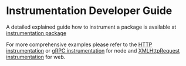 # Instrumentation Developer Guide

A detailed explained guide how to instrument a package is available at [instrumentation package][base-instrumentation]

For more comprehensive examples please refer to the [HTTP instrumentation][http-instrumentation] or [gRPC instrumentation][grpc-instrumentation] for node
and [XMLHttpRequest instrumentation][xhr-instrumentation] for web.

[base-instrumentation]: https://github.com/open-telemetry/opentelemetry-js/tree/main/experimental/packages/opentelemetry-instrumentation
[http-instrumentation]: https://github.com/open-telemetry/opentelemetry-js/blob/main/experimental/packages/opentelemetry-instrumentation-http/src/http.ts#L59
[grpc-instrumentation]: https://github.com/open-telemetry/opentelemetry-js/blob/main/experimental/packages/opentelemetry-instrumentation-grpc/src/instrumentation.ts#L28
[xhr-instrumentation]: https://github.com/open-telemetry/opentelemetry-js/blob/main/experimental/packages/opentelemetry-instrumentation-xml-http-request/src/xhr.ts#L71
